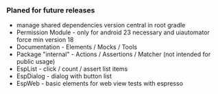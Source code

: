 ### Planed for future releases

* manage shared dependencies version central in root gradle
* Permission Module - only for android 23 necessary and uiautomator force min version 18
* Documentation - Elements / Mocks / Tools
* Package "internal" - Actions / Assertions / Matcher (not intended for public usage)
* EspList - click / count / assert list items
* EspDialog - dialog with button list
* EspWeb - basic elements for web view tests with espresso